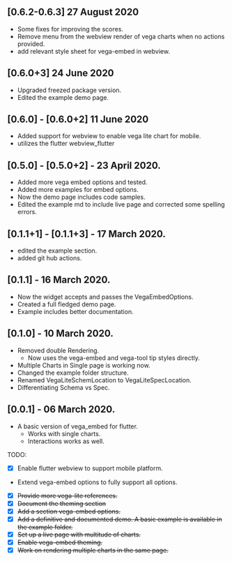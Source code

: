 ## [0.6.2-0.6.3] 27 August 2020

- Some fixes for improving the scores.
- Remove menu from the webview render of vega charts when no actions provided.
- add relevant style sheet for vega-embed in webview.

## [0.6.0+3] 24 June 2020

- Upgraded freezed package version.
- Edited the example demo page.

## [0.6.0] - [0.6.0+2] 11 June 2020

- Added support for webview to enable vega lite chart for mobile.
- utilizes the flutter webview_flutter

## [0.5.0] - [0.5.0+2] - 23 April 2020.

- Added more vega embed options and tested.
- Added more examples for embed options.
- Now the demo page includes code samples.
- Edited the example md to include live page and corrected some spelling errors.

## [0.1.1+1] - [0.1.1+3] - 17 March 2020.

- edited the example section.
- added git hub actions.

## [0.1.1] - 16 March 2020.

- Now the widget accepts and passes the VegaEmbedOptions.
- Created a full fledged demo page.
- Example includes better documentation.

## [0.1.0] - 10 March 2020.

- Removed double Rendering.
  - Now uses the vega-embed and vega-tool tip styles directly.
- Multiple Charts in Single page is working now.
- Changed the example folder structure.
- Renamed VegaLiteSchemLocation to VegaLiteSpecLocation.
- Differentiating Schema vs Spec.

## [0.0.1] - 06 March 2020.

- A basic version of vega_embed for flutter.
  - Works with single charts.
  - Interactions works as well.

TODO:

- [X] Enable flutter webview to support mobile platform.
- Extend vega-embed options to fully support all options.
- [x] ~~Provide more vega-lite references.~~
- [x] ~~Document the theming section~~
- [x] ~~Add a section vega-embed options.~~
- [x] ~~Add a definitive and documented demo. A basic example is available in the example folder.~~
- [x] ~~Set up a live page with multitude of charts.~~
- [x] ~~Enable vega-embed theming.~~
- [x] ~~Work on rendering multiple charts in the same page.~~
